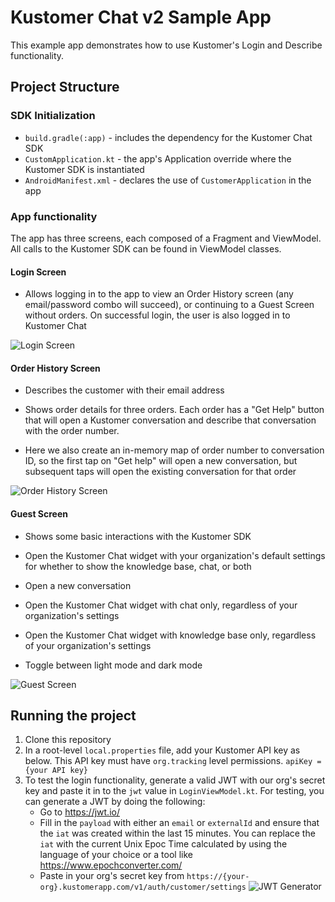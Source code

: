 # Kustomer Chat v2 Sample App

This example app demonstrates how to use Kustomer's Login and Describe functionality.

## Project Structure

### SDK Initialization
- `build.gradle(:app)` - includes the dependency for the Kustomer Chat SDK
- `CustomApplication.kt` - the app's Application override where the Kustomer SDK is instantiated
- `AndroidManifest.xml` - declares the use of `CustomerApplication` in the app

### App functionality

The app has three screens, each composed of a Fragment and ViewModel. All calls to the Kustomer
SDK can be found in ViewModel classes.

#### Login Screen
- Allows logging in to the app to view an Order History screen (any email/password combo will succeed),
or continuing to a Guest Screen without orders. On successful login, the user is also logged in to Kustomer Chat

![Login Screen](./screenshots/login_screen.png?raw=true "Login Screen")


#### Order History Screen
- Describes the customer with their email address

- Shows order details for three orders. Each order has a "Get Help" button that will
open a Kustomer conversation and describe that conversation with the order number.

- Here we also create an in-memory map of order number to conversation ID, so the first tap on "Get help"
will open a new conversation, but subsequent taps will open the existing conversation for that order

![Order History Screen](./screenshots/order_history_screen.png?raw=true "Order History Screen")

#### Guest Screen
- Shows some basic interactions with the Kustomer SDK
- Open the Kustomer Chat widget with your organization's default settings for whether to show the
knowledge base, chat, or both

- Open a new conversation

- Open the Kustomer Chat widget with chat only, regardless of your organization's settings

- Open the Kustomer Chat widget with knowledge base only, regardless of your organization's settings

- Toggle between light mode and dark mode

![Guest Screen](./screenshots/guest_screen.png?raw=true "Guest Screen")

## Running the project
1. Clone this repository
2. In a root-level `local.properties` file, add your Kustomer API key as below. This API key must
have `org.tracking` level permissions.
`apiKey = {your API key}`
3. To test the login functionality, generate a valid JWT with our org's secret key and paste it in to
the `jwt` value in `LoginViewModel.kt`. For testing, you can generate a JWT by doing the following:
    - Go to https://jwt.io/
    - Fill in the `payload` with either an `email` or `externalId` and ensure that the `iat` was created
    within the last 15 minutes. You can replace the `iat` with the current Unix Epoc Time calculated by using the
    language of your choice or a tool like https://www.epochconverter.com/
    - Paste in your org's secret key from `https://{your-org}.kustomerapp.com/v1/auth/customer/settings`
![JWT Generator](./screenshots/jwt_generation.png?raw=true "JWT Generator")


